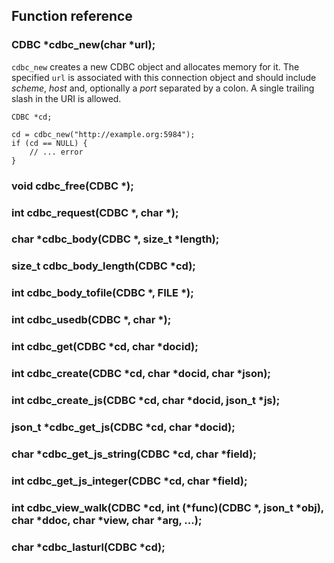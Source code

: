 ## Function reference

### CDBC *cdbc_new(char *url);

`cdbc_new` creates a new CDBC object and allocates memory for it. The specified `url` is associated with this connection object and should include _scheme_, _host_ and, optionally a  _port_ separated by a colon. A single trailing slash in the URI is allowed.

	CDBC *cd;

	cd = cdbc_new("http://example.org:5984");
	if (cd == NULL) {
		// ... error
	}

### void cdbc_free(CDBC *);
### int cdbc_request(CDBC *, char *);

### char *cdbc_body(CDBC *, size_t *length);
### size_t cdbc_body_length(CDBC *cd);
### int cdbc_body_tofile(CDBC *, FILE *);

### int cdbc_usedb(CDBC *, char *);

### int cdbc_get(CDBC *cd, char *docid);
### int cdbc_create(CDBC *cd, char *docid, char *json);
### int cdbc_create_js(CDBC *cd, char *docid, json_t *js);

### json_t *cdbc_get_js(CDBC *cd, char *docid);

### char *cdbc_get_js_string(CDBC *cd, char *field);
### int cdbc_get_js_integer(CDBC *cd, char *field);

### int cdbc_view_walk(CDBC *cd, int (*func)(CDBC *, json_t *obj), char *ddoc, char *view, char *arg, ...);

### char *cdbc_lasturl(CDBC *cd);


